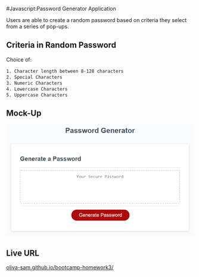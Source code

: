 #Javascript:Password Generator Application

Users are able to create a random password based on criteria they select from a series of pop-ups. 

## Criteria in Random Password
Choice of:
```
1. Character length between 8-128 characters
2. Special Characters
3. Numeric Characters 
4. Lowercase Characters
5. Uppercase Characters
```

## Mock-Up
![password-generator-screenshot](assets/03-javascript-homework-demo.png)


## Live URL

[oliva-sam.github.io/bootcamp-homework3/](https://oliva-sam.github.io/bootcamp-homework3/)


